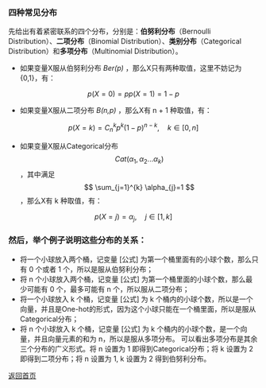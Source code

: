<head>
        <script src="https://cdn.mathjax.org/mathjax/latest/MathJax.js?config=TeX-AMS-MML_HTMLorMML" type="text/javascript"></script>
</head>

### 四种常见分布
先给出有着紧密联系的四个分布，分别是：**伯努利分布**（Bernoulli Distribution）、**二项分布**（Binomial Distribution）、**类别分布**（Categorical Distribution）和**多项分布**（Multinomial Distribution）。

- 如果变量X服从伯努利分布 _Ber(p)_ ，那么X只有两种取值，这里不妨记为{0,1}，有：

$$
p(X=0)=p p(X=1)=1-p
$$

- 如果变量X服从二项分布 _B(n,p)_ ，那么X有 n + 1 种取值，有：

$$
p(X=k)=C_{n}^{k} p^{k}(1-p)^{n-k}, \quad k \in[0, n]
$$

- 如果变量X服从Categorical分布
$$
Cat( \alpha_{1}, \alpha_{2} ... \alpha_{k})
$$
，其中满足
$$
\sum_{j=1}^{k} \alpha_{j}=1
$$
，那么X有 k 种取值，有：

$$
p(X=j)= \alpha_{j}, \quad j \in[1, k]
$$

### 然后，举个例子说明这些分布的关系：
- 将一个小球放入两个桶，记变量 [公式] 为第一个桶里面有的小球个数，那么只有 0 个或者 1 个，所以是服从伯努利分布；
- 将 n 个小球放入两个桶，记变量 [公式] 为第一个桶里面的小球个数，那么最少可能有 0 个，最多可能有 n 个，所以服从二项分布；
- 将一个小球放入 k 个桶，记变量 [公式] 为 k 个桶内的小球个数，所以是一个向量，并且是One-hot的形式，因为这个小球只能在一个桶里面，所以是服从Categorical分布；
- 将 n 个小球放入 k 个桶，记变量 [公式] 为 k 个桶内的小球个数，是一个向量，并且向量元素的和为 n，所以是服从多项分布。
可以看出多项分布是其余三个分布的广义形式。将 n 设置为 1 即得到Categorical分布；将 k 设置为 2 即得到二项分布；将 n 设置为 1, k 设置为 2 得到伯努利分布。

[返回首页](https://666cocohappy.github.io/paper.io/)
